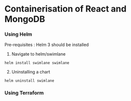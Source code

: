 # Containerisation of React and MongoDB

### Using Helm 

Pre-requisites : Helm 3 should be installed 

1) Navigate to helm/swimlane
```
helm install swimlane swimlane 
```
2) Uninstalling a chart
```
helm uninstall swimlane 
```

### Using Terraform 
